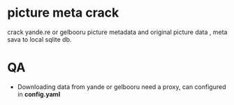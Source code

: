 # picture meta crack
crack yande.re or gelbooru picture metadata and original picture data , meta sava to local sqlite db.


# QA
* Downloading data from yande or gelbooru need a proxy, can configured in **config.yaml**

